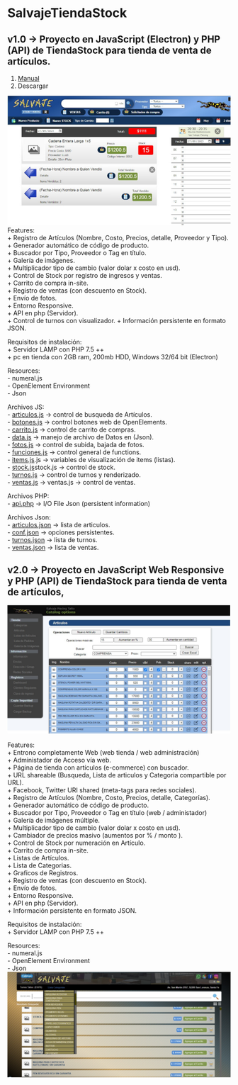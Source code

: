 # SalvajeTiendaStock

v1.0 -> Proyecto en JavaScript (Electron) y PHP (API) de TiendaStock para tienda de venta de artículos.   
----

1. [Manual](/wiki)
2. Descargar
   
![Versión 1.0](./v10/v1.jpg)  
  Features:  
    + Registro de Artículos (Nombre, Costo, Precios, detalle, Proveedor y Tipo).    
    + Generador automático de código de producto.  
    + Buscador por Tipo, Proveedor o Tag en título.  
      + Galería de imágenes.  
        + Multiplicador tipo de cambio (valor dolar x costo en usd).  
        + Control de Stock por registro de ingresos y ventas.  
        + Carrito de compra in-site.  
        + Registro de ventas (con descuento en Stock).  
        + Envío de fotos.  
        + Entorno Responsive.  
        + API en php (Servidor).  
        + Control de turnos con visualizador.
        + Información persistente en formato JSON.
  
 Requisitos de instalación:  
        + Servidor LAMP con PHP 7.5 ++  
        + pc en tienda con 2GB ram, 200mb HDD, Windows 32/64 bit (Electron)  
  
 Resources:   
       - numeral.js  
       - OpenElement Environment  
       - Json   
       
 Archivos JS:  
      - [articulos.js](./v10/OpenElement%20Proyect/articulos.js) -> control de busqueda de Artículos.   
      - [botones.js](./v10/OpenElement%20Proyect/articulos.js) -> control botones web de OpenElements.  
      - [carrito.js](./v10/OpenElement%20Proyect/carrito.js) -> control de carrito de compras.  
      - [data.js](./v10/OpenElement%20Proyect/data.js) -> manejo de archivo de Datos en (Json).  
      - [fotos.js](./v10/OpenElement%20Proyect/fotos.js) -> control de subida, bajada de fotos.  
      - [funciones.js](./v10/OpenElement%20Proyect/funciones.js) -> control general de functions.  
      - [items.js](./v10/OpenElement%20Proyect/items.js).js -> variables de visualización de items (listas).  
      - [stock.js](./v10/OpenElement%20Proyect/stock.js)stock.js -> control de stock.  
      - [turnos.js](./v10/OpenElement%20Proyect/turnos.js) -> control de turnos y renderizado.  
      - [ventas.js](./v10/OpenElement%20Proyect/ventas.js) -> ventas.js -> control de ventas.  
        
  Archivos PHP:  
      - [api.php](./v10/serv/api.php) -> I/O File Json (persistent information)  
  
  Archivos Json:  
      - [articulos.json](./v10/serv/api.php) -> lista de articulos.  
      - [conf.json](./v10/serv/conf.json) -> opciones persistentes.  
      - [turnos.json](./v10/serv/turnos.json) -> lista de turnos.  
      - [ventas.json](./v10/serv/ventas.json) -> lista de ventas.  
    
v2.0 -> Proyecto en JavaScript Web Responsive y PHP (API) de TiendaStock para tienda de venta de artículos,   
----  

![Versión 2.0 Admin](./v20/v2ad.jpg)  

  Features:   
        + Entrono completamente Web (web tienda / web administración)    
        + Administador de Acceso vía web.    
        + Página de tienda con artículos (e-commerce) con buscador.    
        + URL shareable (Busqueda, Lista de articulos y Categoria compartible por URL).    
        + Facebook, Twitter URI shared (meta-tags para redes sociales).    
        + Registro de Artículos (Nombre, Costo, Precios, detalle, Categorías).    
        + Generador automático de código de producto.    
        + Buscador por Tipo, Proveedor o Tag en título (web / administador)    
        + Galería de imágenes múltiple.    
        + Multiplicador tipo de cambio (valor dolar x costo en usd).  
        + Cambiador de precios masivo (aumentos por % / monto ).  
        + Control de Stock por numeración en Artículo.  
        + Carrito de compra in-site.  
        + Listas de Artículos.  
        + Lista de Categorias.  
        + Graficos de Registros.  
        + Registro de ventas (con descuento en Stock).  
        + Envío de fotos.  
        + Entorno Responsive.  
        + API en php (Servidor).  
        + Información persistente en formato JSON.  
  
Requisitos de instalación:  
        + Servidor LAMP con PHP 7.5 ++  

  
Resources:   
       - numeral.js  
       - OpenElement Environment  
       - Json   
![Versión 2.0 FrontEnd](./v20/v2w.jpg)  
       

       
